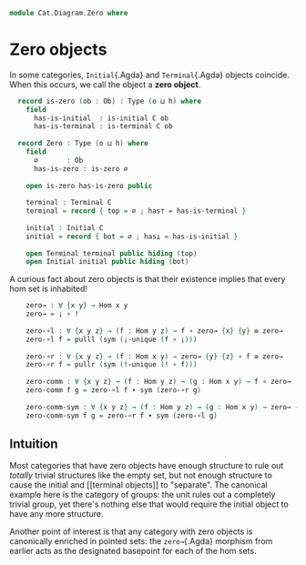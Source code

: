 <!--
```agda
open import Cat.Diagram.Terminal
open import Cat.Diagram.Initial
open import Cat.Prelude

import Cat.Reasoning
```
-->

```agda
module Cat.Diagram.Zero where

```

<!--
```agda
module _ {o h} (C : Precategory o h) where
  open Cat.Reasoning C
```
-->

# Zero objects

In some categories, `Initial`{.Agda} and `Terminal`{.Agda} objects
coincide. When this occurs, we call the object a **zero object**.

```agda
  record is-zero (ob : Ob) : Type (o ⊔ h) where
    field
      has-is-initial  : is-initial C ob
      has-is-terminal : is-terminal C ob
  
  record Zero : Type (o ⊔ h) where
    field
      ∅       : Ob
      has-is-zero : is-zero ∅
  
    open is-zero has-is-zero public
  
    terminal : Terminal C
    terminal = record { top = ∅ ; has⊤ = has-is-terminal }
  
    initial : Initial C
    initial = record { bot = ∅ ; has⊥ = has-is-initial }
  
    open Terminal terminal public hiding (top)
    open Initial initial public hiding (bot)
```

A curious fact about zero objects is that their existence implies that
every hom set is inhabited!

```agda
    zero→ : ∀ {x y} → Hom x y
    zero→ = ¡ ∘ !
  
    zero-∘l : ∀ {x y z} → (f : Hom y z) → f ∘ zero→ {x} {y} ≡ zero→
    zero-∘l f = pulll (sym (¡-unique (f ∘ ¡)))
  
    zero-∘r : ∀ {x y z} → (f : Hom x y) → zero→ {y} {z} ∘ f ≡ zero→
    zero-∘r f = pullr (sym (!-unique (! ∘ f)))
  
    zero-comm : ∀ {x y z} → (f : Hom y z) → (g : Hom x y) → f ∘ zero→  ≡ zero→ ∘ g
    zero-comm f g = zero-∘l f ∙ sym (zero-∘r g)
  
    zero-comm-sym : ∀ {x y z} → (f : Hom y z) → (g : Hom x y) → zero→ ∘ f  ≡ g ∘ zero→
    zero-comm-sym f g = zero-∘r f ∙ sym (zero-∘l g)
```

## Intuition

<!-- [TODO: Reed M, 15/02/2022]  Link to the category of groups -->

Most categories that have zero objects have enough structure to rule out
*totally* trivial structures like the empty set, but not enough
structure to cause the initial and [[terminal objects]] to "separate".
The canonical example here is the category of groups: the unit rules out
a completely trivial group, yet there's nothing else that would require
the initial object to have any more structure.

Another point of interest is that any category with zero objects is
canonically enriched in pointed sets: the `zero→`{.Agda} morphism from
earlier acts as the designated basepoint for each of the hom sets.

<!--
```agda
module _ {o h} {C : Precategory o h} where
  open Cat.Reasoning C
  private unquoteDecl is-zero-eqv = declare-record-iso is-zero-eqv (quote is-zero)
  private unquoteDecl zero-eqv = declare-record-iso zero-eqv (quote Zero)

  is-zero-is-prop : ∀ {x} → is-prop (is-zero C x)
  is-zero-is-prop = Iso→is-hlevel 1 is-zero-eqv hlevel!

  instance
    HLevel-is-zero : ∀ {x} {n} → H-Level (is-zero C x) (1 + n)
    HLevel-is-zero = prop-instance is-zero-is-prop

  Extensional-Zero
    : ∀ {ℓr}
    → ⦃ sa : Extensional Ob ℓr ⦄
    → Extensional (Zero C) ℓr
  Extensional-Zero ⦃ sa ⦄ =
    embedding→extensional
      (Iso→Embedding zero-eqv ∙emb (fst , Subset-proj-embedding hlevel!))
      sa

  instance
    Extensionality-Zero : Extensionality (Zero C)
    Extensionality-Zero = record { lemma = quote Extensional-Zero }
```
-->
